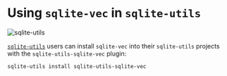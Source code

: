 # Using `sqlite-vec` in `sqlite-utils`

![sqlite-utils](https://img.shields.io/pypi/v/sqlite-utils-sqlite-vec.svg?color=B6B6D9&label=sqlite-utils+plugin&logoColor=white&logo=python)

[`sqlite-utils`](https://sqlite-utils.datasette.io/en/stable/) users can install `sqlite-vec` into their `sqlite-utils` projects with the `sqlite-utils-sqlite-vec` plugin:


```bash
sqlite-utils install sqlite-utils-sqlite-vec
```
